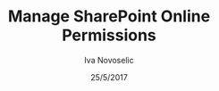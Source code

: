 ---
title: Manage SharePoint Online Permissions
description: This article describes how you can manage SharePoint Online permissions using SPDocKit.
author: Iva Novoselic
date: 25/5/2017
---